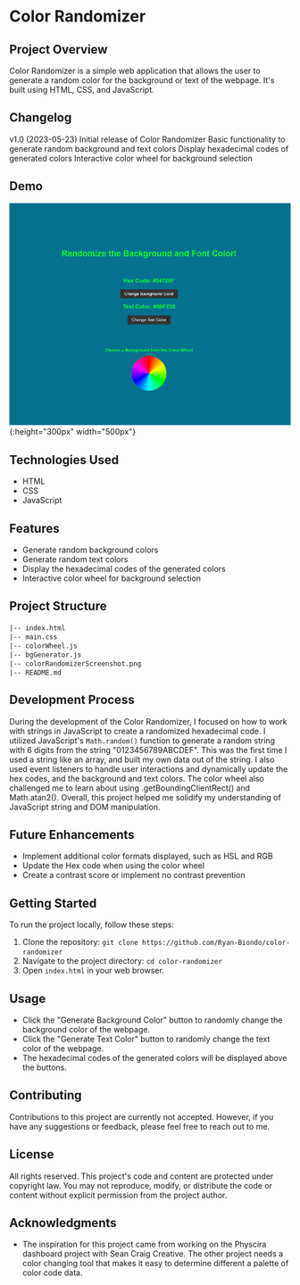 # Color Randomizer

## Project Overview

Color Randomizer is a simple web application that allows the user to generate a random color for the background or text of the webpage. It's built using HTML, CSS, and JavaScript.

## Changelog

v1.0 (2023-05-23)
Initial release of Color Randomizer
Basic functionality to generate random background and text colors
Display hexadecimal codes of generated colors
Interactive color wheel for background selection

## Demo

![Random Color Widget Demo](./colorRandomizerScreenshot.png){:height="300px" width="500px"}

## Technologies Used

- HTML
- CSS
- JavaScript

## Features

- Generate random background colors
- Generate random text colors
- Display the hexadecimal codes of the generated colors
- Interactive color wheel for background selection

## Project Structure

```
|-- index.html
|-- main.css
|-- colorWheel.js
|-- bgGenerator.js
|-- colorRandomizerScreenshot.png
|-- README.md
```

## Development Process

During the development of the Color Randomizer, I focused on how to work with strings in JavaScript to create a randomized hexadecimal code. I utilized JavaScript's `Math.random()` function to generate a random string with 6 digits from the string "0123456789ABCDEF". This was the first time I used a string like an array, and built my own data out of the string. I also used event listeners to handle user interactions and dynamically update the hex codes, and the background and text colors.
The color wheel also challenged me to learn about using .getBoundingClientRect() and Math.atan2(). Overall, this project helped me solidify my understanding of JavaScript string and DOM manipulation.

## Future Enhancements

- Implement additional color formats displayed, such as HSL and RGB
- Update the Hex code when using the color wheel
- Create a contrast score or implement no contrast prevention

## Getting Started

To run the project locally, follow these steps:

1. Clone the repository: `git clone https://github.com/Ryan-Biondo/color-randomizer`
2. Navigate to the project directory: `cd color-randomizer`
3. Open `index.html` in your web browser.

## Usage

- Click the "Generate Background Color" button to randomly change the background color of the webpage.
- Click the "Generate Text Color" button to randomly change the text color of the webpage.
- The hexadecimal codes of the generated colors will be displayed above the buttons.

## Contributing

Contributions to this project are currently not accepted. However, if you have any suggestions or feedback, please feel free to reach out to me.

## License

All rights reserved. This project's code and content are protected under copyright law. You may not reproduce, modify, or distribute the code or content without explicit permission from the project author.

## Acknowledgments

- The inspiration for this project came from working on the Physcira dashboard project with Sean Craig Creative. The other project needs a color changing tool that makes it easy to determine different a palette of color code data.
